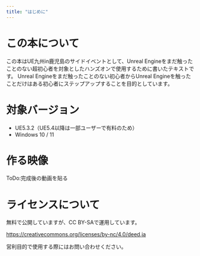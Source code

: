 ```yaml
---
title: "はじめに"
---
```

# この本について
この本はUE九州in鹿児島のサイドイベントとして、Unreal Engineをまだ触ったことのない超初心者を対象としたハンズオンで使用するために書いたテキストです。
Unreal Engineをまだ触ったことのない初心者からUnreal Engineを触ったことだけはある初心者にステップアップすることを目的としています。

# 対象バージョン
- UE5.3.2（UE5.4以降は一部ユーザーで有料のため）
- Windows 10 / 11

# 作る映像
ToDo:完成後の動画を貼る

# ライセンスについて
無料で公開していますが、CC BY-SAで運用しています。

https://creativecommons.org/licenses/by-nc/4.0/deed.ja

営利目的で使用する際にはお問い合わせください。
